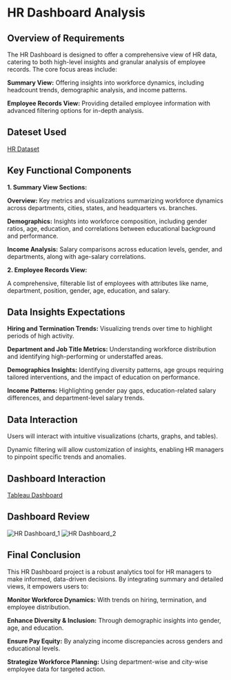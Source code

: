 # HR Dashboard Analysis
## Overview of Requirements

The HR Dashboard is designed to offer a comprehensive view of HR data, catering to both high-level insights and granular analysis of employee records. The core focus areas include:

**Summary View:** Offering insights into workforce dynamics, including headcount trends, demographic analysis, and income patterns.

**Employee Records View:** Providing detailed employee information with advanced filtering options for in-depth analysis.

## Dateset Used
<a href="https://github.com/Sagar472820/Guided_Projects/blob/main/HumanResources.csv"> HR Dataset </a>

## Key Functional Components

**1. Summary View Sections:**

   **Overview:** Key metrics and visualizations summarizing workforce dynamics across departments, cities, states, and headquarters vs. branches.

  **Demographics:** Insights into workforce composition, including gender ratios, age, education, and correlations between educational background and performance.

  **Income Analysis:** Salary comparisons across education levels, gender, and departments, along with age-salary correlations.

**2. Employee Records View:**

  A comprehensive, filterable list of employees with attributes like name, department, position, gender, age, education, and salary.

## Data Insights Expectations

  **Hiring and Termination Trends:** Visualizing trends over time to highlight periods of high activity.

  **Department and Job Title Metrics:** Understanding workforce distribution and identifying high-performing or understaffed areas.

  **Demographics Insights:** Identifying diversity patterns, age groups requiring tailored interventions, and the impact of education on performance.

  **Income Patterns:** Highlighting gender pay gaps, education-related salary differences, and department-level salary trends.

## Data Interaction

  Users will interact with intuitive visualizations (charts, graphs, and tables).

  Dynamic filtering will allow customization of insights, enabling HR managers to pinpoint specific trends and anomalies.

## Dashboard Interaction
<a href="https://public.tableau.com/app/profile/sagar.gaikwad1910/viz/HRDashboard_17330466165040/HRDetails?publish=yes"> Tableau Dashboard </a>

## Dashboard Review
![HR Dashboard_1](https://github.com/user-attachments/assets/1f5287c1-d221-4672-9897-888be606c3de)
![HR Dashboard_2](https://github.com/user-attachments/assets/5790dbe8-41e5-40ba-8607-7b6e174a7ff4)

## Final Conclusion

This HR Dashboard project is a robust analytics tool for HR managers to make informed, data-driven decisions. By integrating summary and detailed views, it empowers users to:

**Monitor Workforce Dynamics:** With trends on hiring, termination, and employee distribution.

**Enhance Diversity & Inclusion:** Through demographic insights into gender, age, and education.

**Ensure Pay Equity:** By analyzing income discrepancies across genders and educational levels.

**Strategize Workforce Planning:** Using department-wise and city-wise employee data for targeted action.







